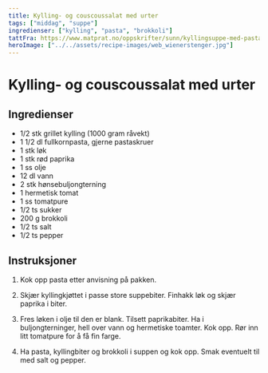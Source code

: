 ```yaml
---
title: Kylling- og couscoussalat med urter
tags: ["middag", "suppe"]
ingredienser: ["kylling", "pasta", "brokkoli"]
tattFra: https://www.matprat.no/oppskrifter/sunn/kyllingsuppe-med-pasta-og-brokkoli/
heroImage: ["../../assets/recipe-images/web_wienerstenger.jpg"]
---
```


# Kylling- og couscoussalat med urter

## Ingredienser

- 1/2 stk grillet kylling (1000 gram råvekt)
- 1 1/2 dl fullkornpasta, gjerne pastaskruer
- 1 stk løk
- 1 stk rød paprika
- 1 ss olje
- 12 dl vann
- 2 stk hønsebuljongterning
- 1 hermetisk tomat
- 1 ss tomatpure
- 1/2 ts sukker
- 200 g brokkoli
- 1/2 ts salt
- 1/2 ts pepper

## Instruksjoner

1. Kok opp pasta etter anvisning på pakken.

2. Skjær kyllingkjøttet i passe store suppebiter. Finhakk løk og skjær paprika i biter.

3. Fres løken i olje til den er blank. Tilsett paprikabiter. Ha i buljongterninger, hell over vann og hermetiske toamter. Kok opp. Rør inn litt tomatpure for å få fin farge.

4. Ha pasta, kyllingbiter og brokkoli i suppen og kok opp. Smak eventuelt til med salt og pepper.
